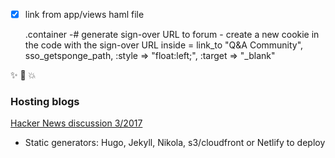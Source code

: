 
- [x] link from app/views haml file
 
    .container
    -# generate sign-over URL to forum - create a new cookie in the code with the sign-over URL inside
    = link_to "Q&A Community", sso_getsponge_path, :style => "float:left;", :target => "_blank"

:sparkles: 
:camel: 
:boom:

### Hosting blogs
[Hacker News discussion 3/2017](https://news.ycombinator.com/item?id=13896484)
* Static generators: Hugo, Jekyll, Nikola, s3/cloudfront or Netlify to deploy
